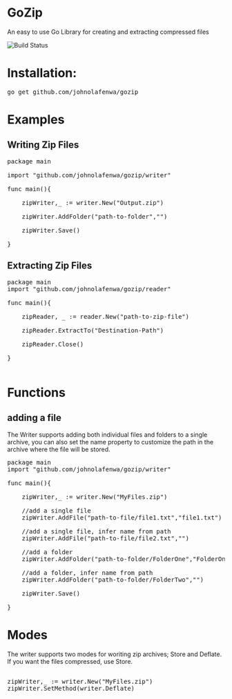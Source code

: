 # GoZip
An easy to use Go Library for creating and extracting compressed files

![Build Status](https://github.com/johnolafenwa/gozip/workflows/Go/badge.svg "Build Status")


# Installation:
<pre>
go get github.com/johnolafenwa/gozip
</pre>

# Examples

## Writing Zip Files
<pre>
package main

import "github.com/johnolafenwa/gozip/writer"

func main(){

    zipWriter,_ := writer.New("Output.zip")
  
    zipWriter.AddFolder("path-to-folder","")
    
    zipWriter.Save()

}
</pre>


## Extracting Zip Files
<pre>
package main
import "github.com/johnolafenwa/gozip/reader"

func main(){

    zipReader, _ := reader.New("path-to-zip-file")
    
    zipReader.ExtractTo("Destination-Path")
   
    zipReader.Close()
  
}

</pre>


# Functions

## adding a file
The Writer supports adding both individual files and folders to a single archive, you can also set the name property to customize the path in the archive where the file will be stored.

<pre>
package main
import "github.com/johnolafenwa/gozip/writer"

func main(){

    zipWriter,_ := writer.New("MyFiles.zip")
    
    //add a single file
    zipWriter.AddFile("path-to-file/file1.txt","file1.txt")
    
    //add a single file, infer name from path
    zipWriter.AddFile("path-to-file/file2.txt","")
    
    //add a folder
    zipWriter.AddFolder("path-to-folder/FolderOne","FolderOne")
    
    //add a folder, infer name from path
    zipWriter.AddFolder("path-to-folder/FolderTwo","")
    
    zipWriter.Save()

}
</pre>

# Modes
The writer supports two modes for woriting zip archives; Store and Deflate. If you want the files compressed, use Store.

<pre>

zipWriter,_ := writer.New("MyFiles.zip")
zipWriter.SetMethod(writer.Deflate)

</pre>


